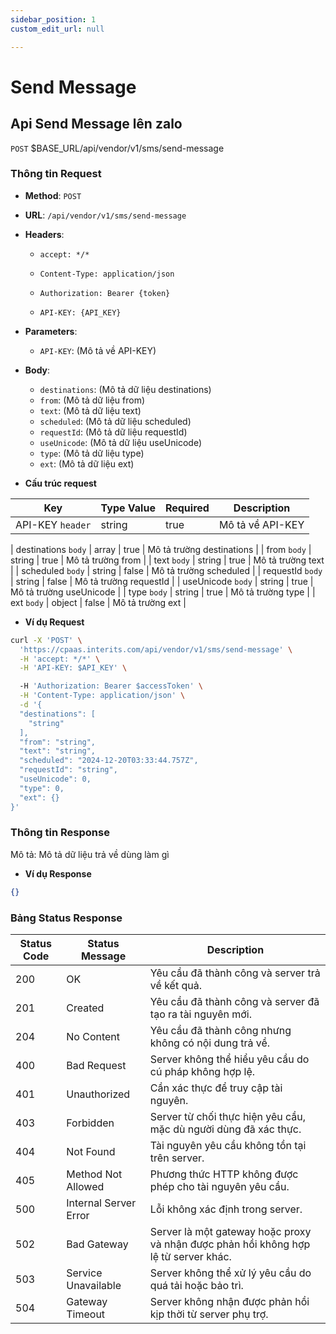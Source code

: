 ```yaml
---
sidebar_position: 1
custom_edit_url: null

---
```


# Send Message

## Api Send Message lên zalo

`POST` $BASE_URL/api/vendor/v1/sms/send-message

### Thông tin Request

- **Method**: `POST`
- **URL**: `/api/vendor/v1/sms/send-message`
- **Headers**: 
  - `accept: */*`
  - `Content-Type: application/json`
 
  - `Authorization: Bearer {token}`
  - `API-KEY: {API_KEY}`
- **Parameters**:
  - `API-KEY`: (Mô tả về API-KEY)

- **Body**:
  - `destinations`: (Mô tả dữ liệu destinations)
  - `from`: (Mô tả dữ liệu from)
  - `text`: (Mô tả dữ liệu text)
  - `scheduled`: (Mô tả dữ liệu scheduled)
  - `requestId`: (Mô tả dữ liệu requestId)
  - `useUnicode`: (Mô tả dữ liệu useUnicode)
  - `type`: (Mô tả dữ liệu type)
  - `ext`: (Mô tả dữ liệu ext)

- **Cấu trúc request**

| Key          | Type Value            |     Required    | Description   |
|------------- |-----------------------|-----------------|---------------               |
| API-KEY `header`       | string                | true            |    Mô tả về API-KEY         |

| destinations `body`         | array                | true            |     Mô tả trường destinations      |
| from `body`         | string                | true            |     Mô tả trường from      |
| text `body`         | string                | true            |     Mô tả trường text      |
| scheduled `body`         | 	string                | false            |     Mô tả trường scheduled      |
| requestId `body`         | string                | false            |     Mô tả trường requestId      |
| useUnicode `body`         | string                | true            |     Mô tả trường useUnicode      |
| type `body`         | string                | true            |     Mô tả trường type      |
| ext `body`         | object                | false            |     Mô tả trường ext      |

- **Ví dụ Request**

```bash
curl -X 'POST' \
  'https://cpaas.interits.com/api/vendor/v1/sms/send-message' \
  -H 'accept: */*' \
  -H 'API-KEY: $API_KEY' \

  -H 'Authorization: Bearer $accessToken' \
  -H 'Content-Type: application/json' \
  -d '{
  "destinations": [
    "string"
  ],
  "from": "string",
  "text": "string",
  "scheduled": "2024-12-20T03:33:44.757Z",
  "requestId": "string",
  "useUnicode": 0,
  "type": 0,
  "ext": {}
}'
```

### Thông tin Response

Mô tả: Mô tả dữ liệu trả về dùng làm gì 

- **Ví dụ Response**

```json
{}
```


### Bảng Status Response

| Status Code | Status Message            | Description                                                                 |
|-------------|---------------------------|-----------------------------------------------------------------------------|
| 200         | OK                        | Yêu cầu đã thành công và server trả về kết quả.                           |
| 201         | Created                   | Yêu cầu đã thành công và server đã tạo ra tài nguyên mới.                  |
| 204         | No Content                | Yêu cầu đã thành công nhưng không có nội dung trả về.                      |
| 400         | Bad Request               | Server không thể hiểu yêu cầu do cú pháp không hợp lệ.                    |
| 401         | Unauthorized              | Cần xác thực để truy cập tài nguyên.                                       |
| 403         | Forbidden                 | Server từ chối thực hiện yêu cầu, mặc dù người dùng đã xác thực.           |
| 404         | Not Found                 | Tài nguyên yêu cầu không tồn tại trên server.                              |
| 405         | Method Not Allowed         | Phương thức HTTP không được phép cho tài nguyên yêu cầu.                   |
| 500         | Internal Server Error     | Lỗi không xác định trong server.                                            |
| 502         | Bad Gateway               | Server là một gateway hoặc proxy và nhận được phản hồi không hợp lệ từ server khác. |
| 503         | Service Unavailable       | Server không thể xử lý yêu cầu do quá tải hoặc bảo trì.                    |
| 504         | Gateway Timeout           | Server không nhận được phản hồi kịp thời từ server phụ trợ.                |




